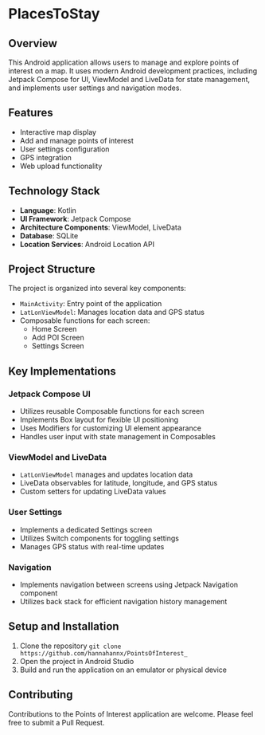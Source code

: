 # PlacesToStay

## Overview

This Android application allows users to manage and explore points of interest on a map. It uses modern Android development practices, including Jetpack Compose for UI, ViewModel and LiveData for state management, and implements user settings and navigation modes.

## Features

- Interactive map display
- Add and manage points of interest
- User settings configuration
- GPS integration
- Web upload functionality

## Technology Stack

- **Language**: Kotlin
- **UI Framework**: Jetpack Compose
- **Architecture Components**: ViewModel, LiveData
- **Database**: SQLite
- **Location Services**: Android Location API

## Project Structure

The project is organized into several key components:

- `MainActivity`: Entry point of the application
- `LatLonViewModel`: Manages location data and GPS status
- Composable functions for each screen:
  - Home Screen
  - Add POI Screen
  - Settings Screen

## Key Implementations

### Jetpack Compose UI

- Utilizes reusable Composable functions for each screen
- Implements Box layout for flexible UI positioning
- Uses Modifiers for customizing UI element appearance
- Handles user input with state management in Composables

### ViewModel and LiveData

- `LatLonViewModel` manages and updates location data
- LiveData observables for latitude, longitude, and GPS status
- Custom setters for updating LiveData values

### User Settings

- Implements a dedicated Settings screen
- Utilizes Switch components for toggling settings
- Manages GPS status with real-time updates

### Navigation

- Implements navigation between screens using Jetpack Navigation component
- Utilizes back stack for efficient navigation history management

## Setup and Installation

1. Clone the repository
   ``` git clone https://github.com/hannahannx/PointsOfInterest_ ```
2. Open the project in Android Studio
3. Build and run the application on an emulator or physical device

## Contributing

Contributions to the Points of Interest application are welcome. Please feel free to submit a Pull Request.

